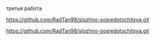 третья работа

https://github.com/RadTan98/slozhno-sosredotochitsya.git

https://github.com/RadTan98/slozhno-sosredotochitsya.git

